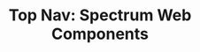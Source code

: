 ---
layout: examples.njk
title: 'Top Nav: Spectrum Web Components'
displayName: Top Nav
componentName: top-nav
componentHeading: sp-top-nav
tags:
- component-examples
---